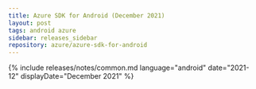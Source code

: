 ```yaml
---
title: Azure SDK for Android (December 2021)
layout: post
tags: android azure
sidebar: releases_sidebar
repository: azure/azure-sdk-for-android
---
```

{% include releases/notes/common.md language="android" date="2021-12" displayDate="December 2021" %}